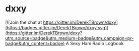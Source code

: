 # dxxy

[![Join the chat at https://gitter.im/DerekTBrown/dxxy](https://badges.gitter.im/DerekTBrown/dxxy.svg)](https://gitter.im/DerekTBrown/dxxy?utm_source=badge&utm_medium=badge&utm_campaign=pr-badge&utm_content=badge)
A Sexy Ham Radio Logbook
